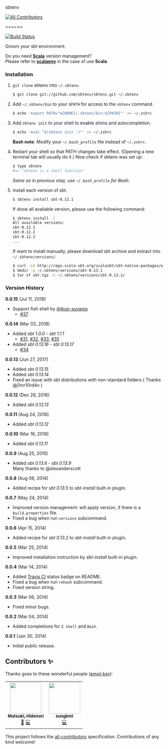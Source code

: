 sbtenv
<!-- ALL-CONTRIBUTORS-BADGE:START - Do not remove or modify this section -->
[![All Contributors](https://img.shields.io/badge/all_contributors-2-orange.svg?style=flat-square)](#contributors-)
<!-- ALL-CONTRIBUTORS-BADGE:END -->
======

[![Build Status](https://travis-ci.org/sbtenv/sbtenv.svg?branch=master)](https://travis-ci.org/sbtenv/sbtenv)

Groom your sbt environment.

Do you need [**Scala**](http://www.scala-lang.org) version management?  
Please refer to [**scalaenv**](https://github.com/scalaenv/scalaenv) in the case of use **Scala**.

### Installation

1. `git clone` sbtenv into `~/.sbtenv`.

    ~~~ sh
    $ git clone git://github.com/sbtenv/sbtenv.git ~/.sbtenv
    ~~~

2. Add `~/.sbtenv/bin` to your `$PATH` for access to the `sbtenv` command.

    ~~~ sh
    $ echo 'export PATH="${HOME}/.sbtenv/bin:${PATH}"' >> ~/.zshrc
    ~~~

3. Add `sbtenv init` to your shell to enable shims and autocompletion.  

    ~~~ sh
    $ echo 'eval "$(sbtenv init -)"' >> ~/.zshrc
    ~~~

    **Bash note**: Modify your `~/.bash_profile` file instead of `~/.zshrc`.

4. Restart your shell so that PATH changes take effect. (Opening a new
   terminal tab will usually do it.) Now check if sbtenv was set up:

    ~~~ sh
    $ type sbtenv
    #=> "sbtenv is a shell function"
    ~~~

    *Same as in previous step, use `~/.bash_profile` for Bash.*

5. Install each version of sbt.

    ~~~ sh
    $ sbtenv install sbt-0.13.1
    ~~~

    If show all available version, please use the following command:

    ~~~ sh
    $ sbtenv install -l
    All available versions:
    sbt-0.12.1
    sbt-0.12.2
    sbt-0.12.3
    ...
    ~~~

    If want to install manually, please download sbt archive and extract into `~/.sbtenv/versions/`.

    ~~~ sh
    $ curl -LO http://repo.scala-sbt.org/scalasbt/sbt-native-packages/org/scala-sbt/sbt/0.13.1/sbt.tgz
    $ mkdir -p ~/.sbtenv/versions/sbt-0.13.1
    $ tar xf sbt.tgz -C ~/.sbtenv/versions/sbt-0.13.1/
    ~~~

### Version History

**0.0.15** (Jul 11, 2018)

  - Support fish shell by [@ikuo-suyama](https://github.com/ikuo-suyama)
    - [#37](https://github.com/sbtenv/sbtenv/pull/37)

**0.0.14** (Mar 03, 2018)

  - Added *sbt 1.0.0* - *sbt 1.1.1*
    - [#31](https://github.com/sbtenv/sbtenv/pull/31), [#32](https://github.com/sbtenv/sbtenv/pull/32), [#33](https://github.com/sbtenv/sbtenv/pull/33), [#35](https://github.com/sbtenv/sbtenv/pull/35)
  - Added *sbt 0.13.16* - *sbt 0.13.17*
    - [#34](https://github.com/sbtenv/sbtenv/pull/34)

**0.0.13** (Jun 27, 2017)

  * Added *sbt 0.13.15*
  * Added *sbt 0.13.14*
  * Fixed an issue with sbt distributions with non-standard folders ( Thanks @j1mr10rd4n )

**0.0.12** (Dec 26, 2016)

  * Added *sbt 0.13.13*

**0.0.11** (Aug 24, 2016)

  * Added *sbt 0.13.12*

**0.0.10** (Mar 16, 2016)

  * Added *sbt 0.13.11*

**0.0.9** (Aug 25, 2015)

  * Added *sbt 0.13.6* - *sbt 0.13.9*  
    Many thanks to @alexanderscott

**0.0.8** (Aug 06, 2014)

  * Added recipe for *sbt 0.13.5* to *sbt-install* built-in plugin.

**0.0.7** (May 24, 2014)

  * Improved version management: will apply version, if there is a `build.properties` file.
  * Fixed a bug when run `versions` subcommand.

**0.0.6** (Apr 15, 2014)

  * Added recipe for *sbt 0.13.2* to *sbt-install* built-in plugin.

**0.0.5** (Mar 25, 2014)

  * Improved installation instruction by *sbt-install* built-in plugin.

**0.0.4** (Mar 14, 2014)

  * Added [Travis CI](https://travis-ci.org) status badge on README.
  * Fixed a bug when run `rehash` subcommand.
  * Fixed version string.

**0.0.3** (Mar 06, 2014)

  * Fixed minor bugs.

**0.0.2** (Mar 04, 2014)

  * Added completions for `Z shell` and `Bash`.

**0.0.1** (Jan 30, 2014)

  * Initial public release.


## Contributors ✨

Thanks goes to these wonderful people ([emoji key](https://allcontributors.org/docs/en/emoji-key)):

<!-- ALL-CONTRIBUTORS-LIST:START - Do not remove or modify this section -->
<!-- prettier-ignore-start -->
<!-- markdownlint-disable -->
<table>
  <tr>
    <td align="center"><a href="https://mazgi.github.io/"><img src="https://avatars2.githubusercontent.com/u/194222?v=4" width="100px;" alt=""/><br /><sub><b>Matsuki, Hidenori</b></sub></a><br /><a href="#maintenance-mazgi" title="Maintenance">🚧</a> <a href="https://github.com/sbtenv/sbtenv/commits?author=mazgi" title="Code">💻</a></td>
    <td align="center"><a href="https://github.com/sungkmi"><img src="https://avatars0.githubusercontent.com/u/3403684?v=4" width="100px;" alt=""/><br /><sub><b>sungkmi</b></sub></a><br /><a href="https://github.com/sbtenv/sbtenv/commits?author=sungkmi" title="Code">💻</a></td>
  </tr>
</table>

<!-- markdownlint-enable -->
<!-- prettier-ignore-end -->
<!-- ALL-CONTRIBUTORS-LIST:END -->

This project follows the [all-contributors](https://github.com/all-contributors/all-contributors) specification. Contributions of any kind welcome!